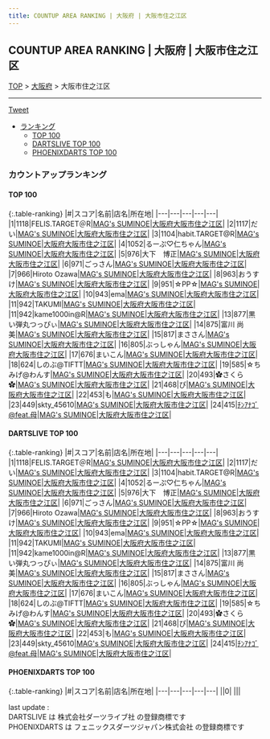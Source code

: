 ```yaml
---
title: COUNTUP AREA RANKING | 大阪府 | 大阪市住之江区
---
```

## COUNTUP AREA RANKING | 大阪府 | 大阪市住之江区

[TOP](/darts/rank/) > [大阪府](/darts/rank/大阪府/) > 大阪市住之江区

___

<a href="https://twitter.com/share?ref_src=twsrc%5Etfw" data-text="COUNTUP AREA RANKING | 大阪府大阪市住之江区" class="twitter-share-button" data-hashtags="DARTSLIVE,PHOENIXDARTS,darts,ダーツ" data-show-count="false">Tweet</a>

* [ランキング](#カウントアップランキング)
    * [TOP 100](#top-100)
    * [DARTSLIVE TOP 100](#dartslive-top-100)
    * [PHOENIXDARTS TOP 100](#phoenixdarts-top-100)

### カウントアップランキング

#### TOP 100



{:.table-ranking}
|#|スコア|名前|店名|所在地|
|---|---|---|---|---|
|1|1118|<span class="rank-name-dl">FELIS.TARGET＠R</span>|<a href="https://search.dartslive.com/jp/shop/b7b06ad0d6861ea90d9b047a20a7ba1e">MAG's SUMINOE</a>|<a href="/darts/rank/大阪府/大阪市住之江区">大阪府大阪市住之江区</a>|
|2|1117|<span class="rank-name-dl">だい</span>|<a href="https://search.dartslive.com/jp/shop/b7b06ad0d6861ea90d9b047a20a7ba1e">MAG's SUMINOE</a>|<a href="/darts/rank/大阪府/大阪市住之江区">大阪府大阪市住之江区</a>|
|3|1104|<span class="rank-name-dl">habit.TARGET@R</span>|<a href="https://search.dartslive.com/jp/shop/b7b06ad0d6861ea90d9b047a20a7ba1e">MAG's SUMINOE</a>|<a href="/darts/rank/大阪府/大阪市住之江区">大阪府大阪市住之江区</a>|
|4|1052|<span class="rank-name-dl">るーぷ♡仁ちゃん</span>|<a href="https://search.dartslive.com/jp/shop/b7b06ad0d6861ea90d9b047a20a7ba1e">MAG's SUMINOE</a>|<a href="/darts/rank/大阪府/大阪市住之江区">大阪府大阪市住之江区</a>|
|5|976|<span class="rank-name-dl">大下　博正</span>|<a href="https://search.dartslive.com/jp/shop/b7b06ad0d6861ea90d9b047a20a7ba1e">MAG's SUMINOE</a>|<a href="/darts/rank/大阪府/大阪市住之江区">大阪府大阪市住之江区</a>|
|6|971|<span class="rank-name-dl">ごっさん</span>|<a href="https://search.dartslive.com/jp/shop/b7b06ad0d6861ea90d9b047a20a7ba1e">MAG's SUMINOE</a>|<a href="/darts/rank/大阪府/大阪市住之江区">大阪府大阪市住之江区</a>|
|7|966|<span class="rank-name-dl">Hiroto Ozawa</span>|<a href="https://search.dartslive.com/jp/shop/b7b06ad0d6861ea90d9b047a20a7ba1e">MAG's SUMINOE</a>|<a href="/darts/rank/大阪府/大阪市住之江区">大阪府大阪市住之江区</a>|
|8|963|<span class="rank-name-dl">おうすけ</span>|<a href="https://search.dartslive.com/jp/shop/b7b06ad0d6861ea90d9b047a20a7ba1e">MAG's SUMINOE</a>|<a href="/darts/rank/大阪府/大阪市住之江区">大阪府大阪市住之江区</a>|
|9|951|<span class="rank-name-dl">☆PP☆</span>|<a href="https://search.dartslive.com/jp/shop/b7b06ad0d6861ea90d9b047a20a7ba1e">MAG's SUMINOE</a>|<a href="/darts/rank/大阪府/大阪市住之江区">大阪府大阪市住之江区</a>|
|10|943|<span class="rank-name-dl">ema</span>|<a href="https://search.dartslive.com/jp/shop/b7b06ad0d6861ea90d9b047a20a7ba1e">MAG's SUMINOE</a>|<a href="/darts/rank/大阪府/大阪市住之江区">大阪府大阪市住之江区</a>|
|11|942|<span class="rank-name-dl">TAKUMI</span>|<a href="https://search.dartslive.com/jp/shop/b7b06ad0d6861ea90d9b047a20a7ba1e">MAG's SUMINOE</a>|<a href="/darts/rank/大阪府/大阪市住之江区">大阪府大阪市住之江区</a>|
|11|942|<span class="rank-name-dl">kame1000in@R</span>|<a href="https://search.dartslive.com/jp/shop/b7b06ad0d6861ea90d9b047a20a7ba1e">MAG's SUMINOE</a>|<a href="/darts/rank/大阪府/大阪市住之江区">大阪府大阪市住之江区</a>|
|13|877|<span class="rank-name-dl">黒い弾丸つっぴぃ</span>|<a href="https://search.dartslive.com/jp/shop/b7b06ad0d6861ea90d9b047a20a7ba1e">MAG's SUMINOE</a>|<a href="/darts/rank/大阪府/大阪市住之江区">大阪府大阪市住之江区</a>|
|14|875|<span class="rank-name-dl">富川 尚美</span>|<a href="https://search.dartslive.com/jp/shop/b7b06ad0d6861ea90d9b047a20a7ba1e">MAG's SUMINOE</a>|<a href="/darts/rank/大阪府/大阪市住之江区">大阪府大阪市住之江区</a>|
|15|817|<span class="rank-name-dl">まささん</span>|<a href="https://search.dartslive.com/jp/shop/b7b06ad0d6861ea90d9b047a20a7ba1e">MAG's SUMINOE</a>|<a href="/darts/rank/大阪府/大阪市住之江区">大阪府大阪市住之江区</a>|
|16|805|<span class="rank-name-dl">ぶっしゃん</span>|<a href="https://search.dartslive.com/jp/shop/b7b06ad0d6861ea90d9b047a20a7ba1e">MAG's SUMINOE</a>|<a href="/darts/rank/大阪府/大阪市住之江区">大阪府大阪市住之江区</a>|
|17|676|<span class="rank-name-dl">まいこん</span>|<a href="https://search.dartslive.com/jp/shop/b7b06ad0d6861ea90d9b047a20a7ba1e">MAG's SUMINOE</a>|<a href="/darts/rank/大阪府/大阪市住之江区">大阪府大阪市住之江区</a>|
|18|624|<span class="rank-name-dl">しのぶ@TIFTT</span>|<a href="https://search.dartslive.com/jp/shop/b7b06ad0d6861ea90d9b047a20a7ba1e">MAG's SUMINOE</a>|<a href="/darts/rank/大阪府/大阪市住之江区">大阪府大阪市住之江区</a>|
|19|585|<span class="rank-name-dl">☆ちみげ@わんす</span>|<a href="https://search.dartslive.com/jp/shop/b7b06ad0d6861ea90d9b047a20a7ba1e">MAG's SUMINOE</a>|<a href="/darts/rank/大阪府/大阪市住之江区">大阪府大阪市住之江区</a>|
|20|493|<span class="rank-name-dl">✿さくら✿</span>|<a href="https://search.dartslive.com/jp/shop/b7b06ad0d6861ea90d9b047a20a7ba1e">MAG's SUMINOE</a>|<a href="/darts/rank/大阪府/大阪市住之江区">大阪府大阪市住之江区</a>|
|21|468|<span class="rank-name-dl">ぴ</span>|<a href="https://search.dartslive.com/jp/shop/b7b06ad0d6861ea90d9b047a20a7ba1e">MAG's SUMINOE</a>|<a href="/darts/rank/大阪府/大阪市住之江区">大阪府大阪市住之江区</a>|
|22|453|<span class="rank-name-dl">も</span>|<a href="https://search.dartslive.com/jp/shop/b7b06ad0d6861ea90d9b047a20a7ba1e">MAG's SUMINOE</a>|<a href="/darts/rank/大阪府/大阪市住之江区">大阪府大阪市住之江区</a>|
|23|449|<span class="rank-name-dl">skty_45610</span>|<a href="https://search.dartslive.com/jp/shop/b7b06ad0d6861ea90d9b047a20a7ba1e">MAG's SUMINOE</a>|<a href="/darts/rank/大阪府/大阪市住之江区">大阪府大阪市住之江区</a>|
|24|415|<span class="rank-name-dl">ﾁﾝｱﾅｺﾞ@feat.母</span>|<a href="https://search.dartslive.com/jp/shop/b7b06ad0d6861ea90d9b047a20a7ba1e">MAG's SUMINOE</a>|<a href="/darts/rank/大阪府/大阪市住之江区">大阪府大阪市住之江区</a>|


#### DARTSLIVE TOP 100



{:.table-ranking}
|#|スコア|名前|店名|所在地|
|---|---|---|---|---|
|1|1118|<span class="rank-name-dl">FELIS.TARGET＠R</span>|<a href="https://search.dartslive.com/jp/shop/b7b06ad0d6861ea90d9b047a20a7ba1e">MAG's SUMINOE</a>|<a href="/darts/rank/大阪府/大阪市住之江区">大阪府大阪市住之江区</a>|
|2|1117|<span class="rank-name-dl">だい</span>|<a href="https://search.dartslive.com/jp/shop/b7b06ad0d6861ea90d9b047a20a7ba1e">MAG's SUMINOE</a>|<a href="/darts/rank/大阪府/大阪市住之江区">大阪府大阪市住之江区</a>|
|3|1104|<span class="rank-name-dl">habit.TARGET@R</span>|<a href="https://search.dartslive.com/jp/shop/b7b06ad0d6861ea90d9b047a20a7ba1e">MAG's SUMINOE</a>|<a href="/darts/rank/大阪府/大阪市住之江区">大阪府大阪市住之江区</a>|
|4|1052|<span class="rank-name-dl">るーぷ♡仁ちゃん</span>|<a href="https://search.dartslive.com/jp/shop/b7b06ad0d6861ea90d9b047a20a7ba1e">MAG's SUMINOE</a>|<a href="/darts/rank/大阪府/大阪市住之江区">大阪府大阪市住之江区</a>|
|5|976|<span class="rank-name-dl">大下　博正</span>|<a href="https://search.dartslive.com/jp/shop/b7b06ad0d6861ea90d9b047a20a7ba1e">MAG's SUMINOE</a>|<a href="/darts/rank/大阪府/大阪市住之江区">大阪府大阪市住之江区</a>|
|6|971|<span class="rank-name-dl">ごっさん</span>|<a href="https://search.dartslive.com/jp/shop/b7b06ad0d6861ea90d9b047a20a7ba1e">MAG's SUMINOE</a>|<a href="/darts/rank/大阪府/大阪市住之江区">大阪府大阪市住之江区</a>|
|7|966|<span class="rank-name-dl">Hiroto Ozawa</span>|<a href="https://search.dartslive.com/jp/shop/b7b06ad0d6861ea90d9b047a20a7ba1e">MAG's SUMINOE</a>|<a href="/darts/rank/大阪府/大阪市住之江区">大阪府大阪市住之江区</a>|
|8|963|<span class="rank-name-dl">おうすけ</span>|<a href="https://search.dartslive.com/jp/shop/b7b06ad0d6861ea90d9b047a20a7ba1e">MAG's SUMINOE</a>|<a href="/darts/rank/大阪府/大阪市住之江区">大阪府大阪市住之江区</a>|
|9|951|<span class="rank-name-dl">☆PP☆</span>|<a href="https://search.dartslive.com/jp/shop/b7b06ad0d6861ea90d9b047a20a7ba1e">MAG's SUMINOE</a>|<a href="/darts/rank/大阪府/大阪市住之江区">大阪府大阪市住之江区</a>|
|10|943|<span class="rank-name-dl">ema</span>|<a href="https://search.dartslive.com/jp/shop/b7b06ad0d6861ea90d9b047a20a7ba1e">MAG's SUMINOE</a>|<a href="/darts/rank/大阪府/大阪市住之江区">大阪府大阪市住之江区</a>|
|11|942|<span class="rank-name-dl">TAKUMI</span>|<a href="https://search.dartslive.com/jp/shop/b7b06ad0d6861ea90d9b047a20a7ba1e">MAG's SUMINOE</a>|<a href="/darts/rank/大阪府/大阪市住之江区">大阪府大阪市住之江区</a>|
|11|942|<span class="rank-name-dl">kame1000in@R</span>|<a href="https://search.dartslive.com/jp/shop/b7b06ad0d6861ea90d9b047a20a7ba1e">MAG's SUMINOE</a>|<a href="/darts/rank/大阪府/大阪市住之江区">大阪府大阪市住之江区</a>|
|13|877|<span class="rank-name-dl">黒い弾丸つっぴぃ</span>|<a href="https://search.dartslive.com/jp/shop/b7b06ad0d6861ea90d9b047a20a7ba1e">MAG's SUMINOE</a>|<a href="/darts/rank/大阪府/大阪市住之江区">大阪府大阪市住之江区</a>|
|14|875|<span class="rank-name-dl">富川 尚美</span>|<a href="https://search.dartslive.com/jp/shop/b7b06ad0d6861ea90d9b047a20a7ba1e">MAG's SUMINOE</a>|<a href="/darts/rank/大阪府/大阪市住之江区">大阪府大阪市住之江区</a>|
|15|817|<span class="rank-name-dl">まささん</span>|<a href="https://search.dartslive.com/jp/shop/b7b06ad0d6861ea90d9b047a20a7ba1e">MAG's SUMINOE</a>|<a href="/darts/rank/大阪府/大阪市住之江区">大阪府大阪市住之江区</a>|
|16|805|<span class="rank-name-dl">ぶっしゃん</span>|<a href="https://search.dartslive.com/jp/shop/b7b06ad0d6861ea90d9b047a20a7ba1e">MAG's SUMINOE</a>|<a href="/darts/rank/大阪府/大阪市住之江区">大阪府大阪市住之江区</a>|
|17|676|<span class="rank-name-dl">まいこん</span>|<a href="https://search.dartslive.com/jp/shop/b7b06ad0d6861ea90d9b047a20a7ba1e">MAG's SUMINOE</a>|<a href="/darts/rank/大阪府/大阪市住之江区">大阪府大阪市住之江区</a>|
|18|624|<span class="rank-name-dl">しのぶ@TIFTT</span>|<a href="https://search.dartslive.com/jp/shop/b7b06ad0d6861ea90d9b047a20a7ba1e">MAG's SUMINOE</a>|<a href="/darts/rank/大阪府/大阪市住之江区">大阪府大阪市住之江区</a>|
|19|585|<span class="rank-name-dl">☆ちみげ@わんす</span>|<a href="https://search.dartslive.com/jp/shop/b7b06ad0d6861ea90d9b047a20a7ba1e">MAG's SUMINOE</a>|<a href="/darts/rank/大阪府/大阪市住之江区">大阪府大阪市住之江区</a>|
|20|493|<span class="rank-name-dl">✿さくら✿</span>|<a href="https://search.dartslive.com/jp/shop/b7b06ad0d6861ea90d9b047a20a7ba1e">MAG's SUMINOE</a>|<a href="/darts/rank/大阪府/大阪市住之江区">大阪府大阪市住之江区</a>|
|21|468|<span class="rank-name-dl">ぴ</span>|<a href="https://search.dartslive.com/jp/shop/b7b06ad0d6861ea90d9b047a20a7ba1e">MAG's SUMINOE</a>|<a href="/darts/rank/大阪府/大阪市住之江区">大阪府大阪市住之江区</a>|
|22|453|<span class="rank-name-dl">も</span>|<a href="https://search.dartslive.com/jp/shop/b7b06ad0d6861ea90d9b047a20a7ba1e">MAG's SUMINOE</a>|<a href="/darts/rank/大阪府/大阪市住之江区">大阪府大阪市住之江区</a>|
|23|449|<span class="rank-name-dl">skty_45610</span>|<a href="https://search.dartslive.com/jp/shop/b7b06ad0d6861ea90d9b047a20a7ba1e">MAG's SUMINOE</a>|<a href="/darts/rank/大阪府/大阪市住之江区">大阪府大阪市住之江区</a>|
|24|415|<span class="rank-name-dl">ﾁﾝｱﾅｺﾞ@feat.母</span>|<a href="https://search.dartslive.com/jp/shop/b7b06ad0d6861ea90d9b047a20a7ba1e">MAG's SUMINOE</a>|<a href="/darts/rank/大阪府/大阪市住之江区">大阪府大阪市住之江区</a>|


#### PHOENIXDARTS TOP 100



{:.table-ranking}
|#|スコア|名前|店名|所在地|
|---|---|---|---|---|
||0|<span class="rank-name-dl"> </span>|<a href=""></a>|<a href="/darts/rank//"></a>|


<div class="footer border-top border-gray-light mt-5 pt-3 text-right text-gray">
    last update : <span style="font-weight: italic" id="foot_last_modified"></span><br />
    DARTSLIVE は 株式会社ダーツライブ社 の登録商標です<br />
    PHOENIXDARTS は フェニックスダーツジャパン株式会社 の登録商標です<br />
</div>

<script src="https://cdnjs.cloudflare.com/ajax/libs/jquery.tablesorter/2.31.3/js/jquery.tablesorter.min.js" integrity="sha512-qzgd5cYSZcosqpzpn7zF2ZId8f/8CHmFKZ8j7mU4OUXTNRd5g+ZHBPsgKEwoqxCtdQvExE5LprwwPAgoicguNg==" crossorigin="anonymous" referrerpolicy="no-referrer"></script>
<link rel="stylesheet" href="https://cdnjs.cloudflare.com/ajax/libs/jquery.tablesorter/2.31.3/css/theme.default.min.css" integrity="sha512-wghhOJkjQX0Lh3NSWvNKeZ0ZpNn+SPVXX1Qyc9OCaogADktxrBiBdKGDoqVUOyhStvMBmJQ8ZdMHiR3wuEq8+w==" crossorigin="anonymous" referrerpolicy="no-referrer" />
<script>
$(function() {
    $(".table-ranking").tablesorter({sortList:[[0, 0]]});
    $("#foot_last_modified").text(formatDate(new Date(document.lastModified), 'yyyy-MM-dd HH:mm:ss'));
});
</script>

<script async src="https://platform.twitter.com/widgets.js" charset="utf-8"></script>
